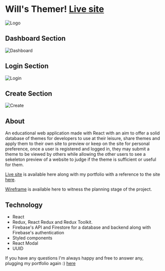 # Will's Themer! [Live site](https://willsthemer.netlify.app/)
![Logo](https://i.imgur.com/tQpfI6w.png)
## Dashboard Section
![Dashboard](https://i.imgur.com/whrBQTI.png)
## Login Section
![Login](https://i.imgur.com/QPBKXJH.png)
## Create Section
![Create](https://i.imgur.com/7Ybay6J.png)

## About
An educational web application made with React with an aim to offer a solid database of themes for developers to use at their leisure,
share themes and apply them to their own site to preview or keep on the site for personal preference, once a user is registered and logged in,
they may submit a theme to be viewed by others while allowing the other users to see
a sekeleton preview of a website to judge if the theme is sufficient or useful for them.

[Live site](https://willsthemer.netlify.app/) is available here along with my portfolio with a reference to the site [here](https://wills-portfolio.netlify.app/).

[Wireframe](https://www.figma.com/file/FH7SBGT9FmOHTCK54p5il3/Themer-wireframe?node-id=0%3A1) is available here to witness the planning stage of the project.

## Technology
* React
* Redux, React Redux and Redux Toolkit.
* Firebase's API and Firestore for a database and backend along with Firebase's authentication
* Styled components
* React Modal
* UUID

If you have any questions I'm always happy and free to answer any, plugging my portfolio again :) [here](https://wills-portfolio.netlify.app/)